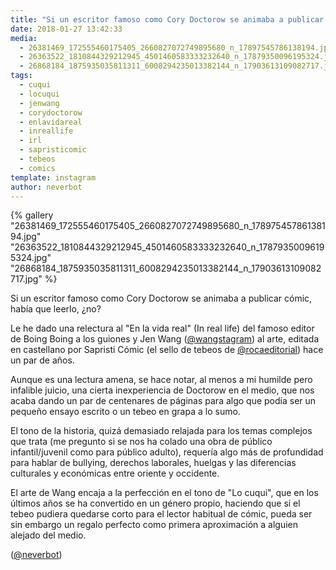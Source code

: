 ```yaml
---
title: "Si un escritor famoso como Cory Doctorow se animaba a publicar cómic, había que leerlo, ¿no?"
date: 2018-01-27 13:42:33
media: 
  - 26381469_172555460175405_2660827072749895680_n_17897545786138194.jpg
  - 26363522_1810844329212945_4501460583333232640_n_17879350096195324.jpg
  - 26868184_1875935035811311_6008294235013382144_n_17903613109082717.jpg
tags: 
  - cuqui
  - locuqui
  - jenwang
  - corydoctorow
  - enlavidareal
  - inreallife
  - irl
  - sapristicomic
  - tebeos
  - comics
template: instagram
author: neverbot
---
```


{% gallery "26381469_172555460175405_2660827072749895680_n_17897545786138194.jpg" "26363522_1810844329212945_4501460583333232640_n_17879350096195324.jpg" "26868184_1875935035811311_6008294235013382144_n_17903613109082717.jpg" %}

Si un escritor famoso como Cory Doctorow se animaba a publicar cómic, había que leerlo, ¿no?

Le he dado una relectura al "En la vida real" (In real life) del famoso editor de Boing Boing a los guiones y Jen Wang ([@wangstagram](https://instagram.com/wangstagram)) al arte, editada en castellano por Sapristi Cómic (el sello de tebeos de [@rocaeditorial](https://instagram.com/rocaeditorial)) hace un par de años.

Aunque es una lectura amena, se hace notar, al menos a mi humilde pero infalible juicio, una cierta inexperiencia de Doctorow en el medio, que nos acaba dando un par de centenares de páginas para algo que podía ser un pequeño ensayo escrito o un tebeo en grapa a lo sumo.

El tono de la historia, quizá demasiado relajada para los temas complejos que trata (me pregunto si se nos ha colado una obra de público infantil/juvenil como para público adulto), requería algo más de profundidad para hablar de bullying, derechos laborales, huelgas y las diferencias culturales y económicas entre oriente y occidente.

El arte de Wang encaja a la perfección en el tono de "Lo cuqui", que en los últimos años se ha convertido en un género propio, haciendo que si el tebeo pudiera quedarse corto para el lector habitual de cómic, pueda ser sin embargo un regalo perfecto como primera aproximación a alguien alejado del medio.

([@neverbot](https://instagram.com/neverbot))
